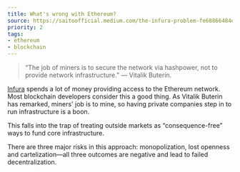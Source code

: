 ```yaml
---
title: What's wrong with Ethereum?
source: https://saitoofficial.medium.com/the-infura-problem-fe68866484ec
priority: 2
tags:
- ethereum
- blockchain
---
```


> “The job of miners is to secure the network via hashpower, not to provide network infrastructure.” — Vitalik Buterin.

[Infura](https://infura.io/) spends a lot of money providing access to the Ethereum network. Most blockchain developers consider this a good thing. As Vitalik Buterin has remarked, miners' job is to mine, so having private companies step in to run infrastructure is a boon. 

This falls into the trap of treating outside markets as “consequence-free” ways to fund core infrastructure.

There are three major risks in this approach: monopolization, lost openness and cartelization—all three outcomes are negative and lead to failed decentralization.

